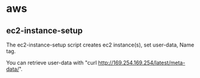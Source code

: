 # aws

## ec2-instance-setup
The ec2-instance-setup script creates ec2 instance(s), set user-data, Name tag.


You can retrieve user-data with "curl http://169.254.169.254/latest/meta-data/".
